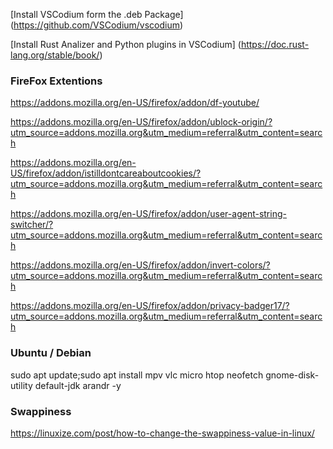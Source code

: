 [Install VSCodium form the .deb Package] (https://github.com/VSCodium/vscodium)


[Install Rust Analizer and Python plugins in VSCodium]
(https://doc.rust-lang.org/stable/book/)

### FireFox Extentions
https://addons.mozilla.org/en-US/firefox/addon/df-youtube/

https://addons.mozilla.org/en-US/firefox/addon/ublock-origin/?utm_source=addons.mozilla.org&utm_medium=referral&utm_content=search

https://addons.mozilla.org/en-US/firefox/addon/istilldontcareaboutcookies/?utm_source=addons.mozilla.org&utm_medium=referral&utm_content=search

https://addons.mozilla.org/en-US/firefox/addon/user-agent-string-switcher/?utm_source=addons.mozilla.org&utm_medium=referral&utm_content=search

https://addons.mozilla.org/en-US/firefox/addon/invert-colors/?utm_source=addons.mozilla.org&utm_medium=referral&utm_content=search

https://addons.mozilla.org/en-US/firefox/addon/privacy-badger17/?utm_source=addons.mozilla.org&utm_medium=referral&utm_content=search
<br>

### Ubuntu / Debian
sudo apt update;sudo apt install mpv vlc micro htop neofetch gnome-disk-utility default-jdk arandr -y

### Swappiness
https://linuxize.com/post/how-to-change-the-swappiness-value-in-linux/

